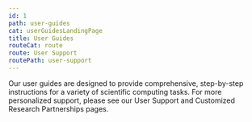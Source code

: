 ```yaml
---
id: 1
path: user-guides
cat: userGuidesLandingPage
title: User Guides
routeCat: route
route: User Support
routePath: user-support
---
```


Our user guides are designed to provide comprehensive, step-by-step instructions for a variety of scientific computing tasks. For more personalized support, please see our User Support and Customized Research Partnerships pages.
